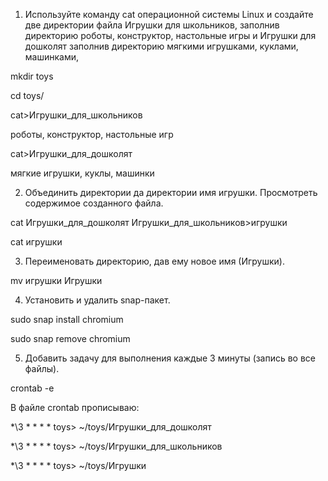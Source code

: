 1) Используйте команду cat операционной системы Linux и создайте две
директории файла Игрушки для школьников, заполнив директорию
роботы, конструктор, настольные игры и Игрушки для дошколят
заполнив директорию мягкими игрушками, куклами, машинками,

mkdir toys

cd toys/

cat>Игрушки_для_школьников

роботы, конструктор, настольные игр

cat>Игрушки_для_дошколят

мягкие игрушки, куклы, машинки


2) Объединить директории да директории имя игрушки. Просмотреть
содержимое созданного файла.

cat Игрушки_для_дошколят Игрушки_для_школьников>игрушки

cat игрушки

3) Переименовать директорию, дав ему новое имя (Игрушки).

mv игрушки Игрушки

4) Установить и удалить snap-пакет.

sudo snap install chromium

sudo snap remove chromium

5) Добавить задачу для выполнения каждые 3 минуты (запись во все
файлы).

crontab -e

В файле crontab прописываю:

*\3 * * * * toys> ~/toys/Игрушки_для_дошколят

*\3 * * * * toys> ~/toys/Игрушки_для_школьников

*\3 * * * * toys> ~/toys/Игрушки